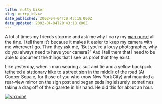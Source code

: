 ```yaml
---
title: nutty biker
slug: nutty_biker
date_published: 2002-04-04T20:43:18.000Z
date_updated: 2002-04-04T20:43:18.000Z
---
```


A lot of times my friends stop me and ask me why I carry my [man purse](index.php?blogarch/2001_05_01_archive.php#3515983) all the time. I tell them it’s because it makes it easier to keep my camera with me wherever I go. Then they ask me, “But you’re a lousy photographer, why do you always need to have your camera?” And I tell them that I need to be able to document the things that I see, as proof that they exist.

Like yesterday, when a man wearing a suit and tie and a yellow backpack tethered a stationary bike to a street sign in the middle of the road (At Cooper Square, for those of you who know New York City) and mounted a rear-view mirror on the sign post and began pedaling leisurely, sometimes taking a drag off of the cigarette in his hand. He did this for about an hour.

[![vrooom!](https://cdn.glitch.global/71e5579f-aba0-499a-b200-01549a2a80ce/bikersm.jpg?v=1730089599858)](https://cdn.glitch.global/71e5579f-aba0-499a-b200-01549a2a80ce/biker.jpg?v=1730089599395)
